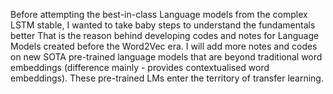 Before attempting the best-in-class Language models from the complex LSTM stable, I wanted to take baby steps to understand the fundamentals better
That is the reason behind developing codes and notes for Language Models created before the Word2Vec era. 
I will add more notes and codes on new SOTA pre-trained language models that are beyond traditional word embeddings (difference mainly - provides contextualised word embeddings). These pre-trained LMs enter the territory of transfer learning. 

